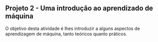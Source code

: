## Projeto 2 - Uma introdução ao aprendizado de máquina

O objetivo desta atividade é lhes introduzir a alguns aspectos de aprendizagem de máquina, tanto teóricos quanto práticos.
